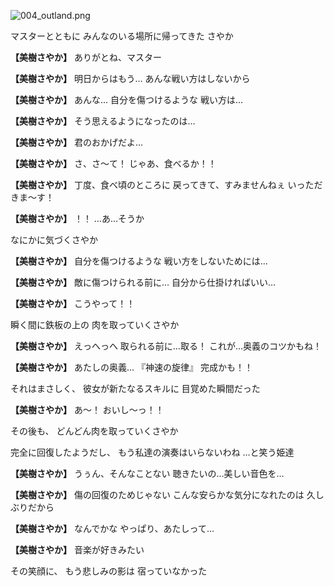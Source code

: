 
![004_outland.png](../images/backgrounds/004_outland.png)

マスターとともに
みんなのいる場所に帰ってきた
さやか

**【美樹さやか】**
ありがとね、マスター

**【美樹さやか】**
明日からはもう…
あんな戦い方はしないから

**【美樹さやか】**
あんな…
自分を傷つけるような
戦い方は…

**【美樹さやか】**
そう思えるようになったのは…

**【美樹さやか】**
君のおかげだよ…

**【美樹さやか】**
さ、さ〜て！
じゃあ、食べるか！！

**【美樹さやか】**
丁度、食べ頃のところに
戻ってきて、すみませんねぇ
いっただきま〜す！

**【美樹さやか】**
！！
…あ…そうか

なにかに気づくさやか

**【美樹さやか】**
自分を傷つけるような
戦い方をしないためには…

**【美樹さやか】**
敵に傷つけられる前に…
自分から仕掛ければいい…

**【美樹さやか】**
こうやって！！

瞬く間に鉄板の上の
肉を取っていくさやか

**【美樹さやか】**
えっへっへ
取られる前に…取る！
これが…奥義のコツかもね！

**【美樹さやか】**
あたしの奥義…
『神速の旋律』
完成かも！！

それはまさしく、
彼女が新たなるスキルに
目覚めた瞬間だった

**【美樹さやか】**
あ〜！
おいし〜っ！！

その後も、
どんどん肉を取っていくさやか

完全に回復したようだし、
もう私達の演奏はいらないわね
…と笑う姫達

**【美樹さやか】**
うぅん、そんなことない
聴きたいの…美しい音色を…

**【美樹さやか】**
傷の回復のためじゃない
こんな安らかな気分になれたのは
久しぶりだから

**【美樹さやか】**
なんでかな
やっぱり、あたしって…

**【美樹さやか】**
音楽が好きみたい

その笑顔に、
もう悲しみの影は
宿っていなかった